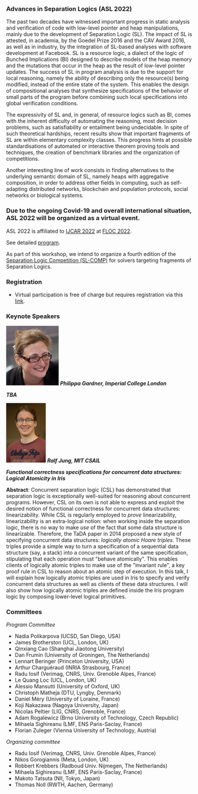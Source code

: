 ### Advances in Separation Logics (ASL 2022)

The past two decades have witnessed important progress in static analysis and verification of code with low-level pointer and heap manipulations, mainly due to the development of Separation Logic (SL). The impact of SL is attested, in academia, by the Goedel Prize 2016 and the CAV Award 2016, as well as in industry, by the integration of SL-based analyses with software development at Facebook. SL is a resource logic, a dialect of the logic of Bunched Implications (BI) designed to describe models of the heap memory and the mutations that occur in the heap as the result of low-level pointer updates. The success of SL in program analysis is due to the support for local reasoning, namely the ability of describing only the resource(s) being modified, instead of the entire state of the system. This enables the design of compositional analyses that synthesize specifications of the behavior of small parts of the program before combining such local specifications into global verification conditions.

The expressivity of SL and, in general, of resource logics such as BI, comes with the inherent difficulty of automating the reasoning, most decision problems, such as satisfiability or entailment being undecidable. In spite of such theoretical hardships, recent results show that important fragments of SL are within elementary complexity classes. This progress hints at possible standardisations of automated or interactive theorem proving tools and techniques, the creation of benchmark libraries and the organization of competitions.

Another interesting line of work consists in finding alternatives to the underlying semantic domain of SL, namely heaps with aggregative composition, in order to address other fields in computing, such as self-adapting distributed networks, blockchain and population protocols, social networks or biological systems.

### Due to the ongoing Covid-19 and overall international situation, ASL 2022 will be organized as a virtual event. 

ASL 2022 is affiliated to [IJCAR 2022](https://easychair.org/smart-program/IJCAR2022/index.html) at [FLOC 2022](https://www.floc2022.org/). 

See detailed [program](https://easychair.org/smart-program/FLoC2022/ASL-index.html). 

As part of this workshop, we intend to organize a fourth edition of the [Separation Logic Competition (SL-COMP)](https://sl-comp.github.io) for solvers targeting fragments of Separation Logics.  

### Registration

* Virtual participation is free of charge but requires registration via this [link](https://asl2022.rsvpify.com/).

### Keynote Speakers

![](philippa-1.jpg) ***Philippa Gardner, Imperial College London***

***TBA***

![](ralf-2.jpg) ***Ralf Jung, MIT CSAIL*** 

***Functional correctness specifications for concurrent data structures:
Logical Atomicity in Iris***

**Abstract**: Concurrent separation logic (CSL) has demonstrated that separation logic is
exceptionally well-suited for reasoning about concurrent programs. However, CSL
on its own is not able to express and exploit the desired notion of functional
correctness for concurrent data structures: linearizability. While CSL is
regularly employed to *prove* linearizability, linearizability is an
extra-logical notion: when working inside the separation logic, there is no way
to make *use* of the fact that some data structure is linearizable. Therefore, the TaDA paper in 2014 proposed a new style of specifying concurrent
data structures: *logically atomic Hoare triples*. These triples provide a
simple way to turn a specification of a sequential data structure (say, a stack)
into a concurrent variant of the same specification, stipulating that each
operation must "behave atomically". This enables clients of logically atomic
triples to make use of the "invariant rule", a key proof rule in CSL to reason
about an atomic step of execution. In this talk, I will explain how logically
atomic triples are used in Iris to specify and verify concurrent data structures
as well as clients of these data structures. I will also show how logically
atomic triples are defined inside the Iris program logic by composing
lower-level logical primitives.

### Committees

*Program Committee*

 - Nadia Polikarpova (UCSD, San Diego, USA)
 - James Brotherston (UCL, London, UK)
 - Qinxiang Cao (Shanghai Jiaotong University)
 - Dan Frumin (University of Groningen, The Netherlands)
 - Lennart Beringer (Princeton University, USA) 
 - Arthur Charguéraud (INRIA Strasbourg, France)
 - Radu Iosif (Verimag, CNRS, Univ. Grenoble Alpes, France)
 - Le Quang Loc (UCL, London, UK)
 - Alessio Mansutti (University of Oxford, UK)
 - Christoph Matheja (DTU, Lyngby, Denmark)
 - Daniel Méry (University of Loraine, France)
 - Koji Nakazawa (Nagoya University, Japan)
 - Nicolas Peltier (LIG, CNRS, Grenoble, France)
 - Adam Rogalewicz (Brno University of Technology, Czech Republic)
 - Mihaela Sighireanu (LMF, ENS Paris-Saclay, France)
 - Florian Zuleger (Vienna University of Technology, Austria)
   
*Organizing committee*

 - Radu Iosif (Verimag, CNRS, Univ. Grenoble Alpes, France)
 - Nikos Gorogiannis (Meta, London, UK)
 - Robbert Krebbers (Radboud Univ. Nijmegen, The Netherlands)
 - Mihaela Sighireanu (LMF, ENS Paris-Saclay, France)
 - Makoto Tatsuta (NII, Tokyo, Japan)
 - Thomas Noll (RWTH, Aachen, Germany)
